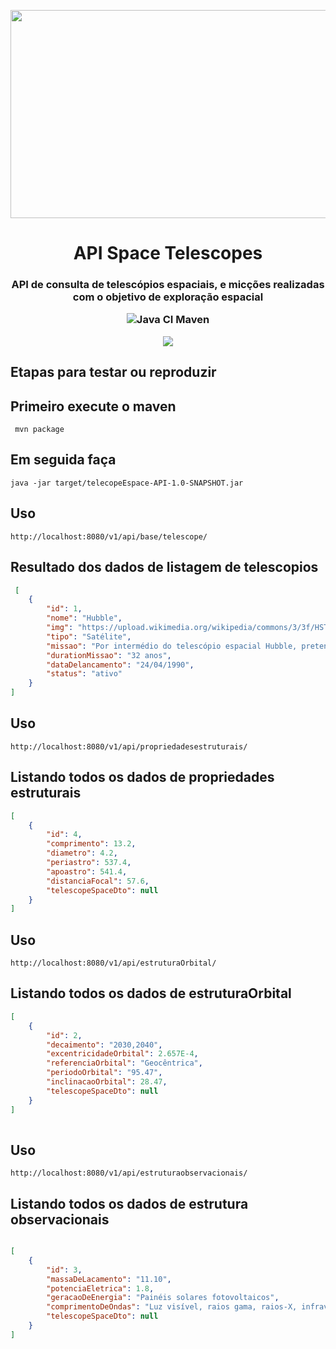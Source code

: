 <p align="center"><img src="doc/logo-doc.gif" width = "723px" height="333px"></p>

<h1 align="center">API Space Telescopes</h1>

<h3 align="center">
API de consulta  de telescópios  espaciais, e micções realizadas com o objetivo de exploração espacial
 <p align="center">
 
![Java CI Maven](https://github.com/Mario23junior/API-Space-Telescopes/actions/workflows/Maven.yml/badge.svg)

<a href="https://en.wikipedia.org/wiki/Representational_state_transfer"><img src="https://img.shields.io/badge/interface-REST-brightgreen.svg?longCache=true&style=flat-square" target="_blank"></a>
</p>

## Etapas para testar ou reproduzir

## Primeiro execute o maven 
 
```
 mvn package
```
## Em seguida faça
```
java -jar target/telecopeEspace-API-1.0-SNAPSHOT.jar

```

## Uso

```
http://localhost:8080/v1/api/base/telescope/
```

## Resultado dos dados de listagem de telescopios 

```json
 [
    {
        "id": 1,
        "nome": "Hubble",
        "img": "https://upload.wikimedia.org/wikipedia/commons/3/3f/HST-SM4.jpeg",
        "tipo": "Satélite",
        "missao": "Por intermédio do telescópio espacial Hubble, pretende-se investigar a composição e características físicas de corpos celestes, observar galáxias e estrelas para entender melhor a sua formação e levantar dados para a compreensão da história e evolução do Universo.",
        "durationMissao": "32 anos",
        "dataDelancamento": "24/04/1990",
        "status": "ativo"
    }
]

```

## Uso

```
http://localhost:8080/v1/api/propriedadesestruturais/
```
## Listando todos os dados de propriedades estruturais

```json
[
    {
        "id": 4,
        "comprimento": 13.2,
        "diametro": 4.2,
        "periastro": 537.4,
        "apoastro": 541.4,
        "distanciaFocal": 57.6,
        "telescopeSpaceDto": null
    }
]
```
 
 
 ## Uso

```
http://localhost:8080/v1/api/estruturaOrbital/
```
## Listando todos os dados de estruturaOrbital

```json
[
    {
        "id": 2,
        "decaimento": "2030,2040",
        "excentricidadeOrbital": 2.657E-4,
        "referenciaOrbital": "Geocêntrica",
        "periodoOrbital": "95.47",
        "inclinacaoOrbital": 28.47,
        "telescopeSpaceDto": null
    }
]
 
```
 ## Uso

```
http://localhost:8080/v1/api/estruturaobservacionais/
```
## Listando todos os dados de estrutura observacionais

```json

[
    {
        "id": 3,
        "massaDeLacamento": "11.10",
        "potenciaEletrica": 1.8,
        "geracaoDeEnergia": "Painéis solares fotovoltaicos",
        "comprimentoDeOndas": "Luz visível, raios gama, raios-X, infravermelho",
        "telescopeSpaceDto": null
    }
]
 
```
